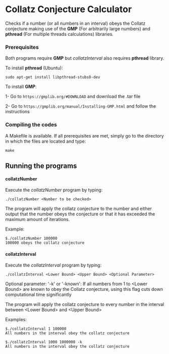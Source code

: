 # Collatz Conjecture Calculator
  
Checks if a number (or all numbers in an interval) obeys the Collatz conjecture making use of the **GMP** (For arbitrarily large numbers) and **pthread** (For multiple threads calculations) libraries.

### Prerequisites

Both programs require **GMP** but _collatzInterval_ also requires **pthread** library.

To install **pthread** (Ubuntu):

```sudo apt-get install libpthread-stubs0-dev ```

To install **GMP**:

1- Go to `https://gmplib.org/#DOWNLOAD` and download the .tar file

2- Go to `https://gmplib.org/manual/Installing-GMP.html` and follow the instructions


### Compiling the codes

A Makefile is available. If all prerequisites are met, simply go to the directory in which the files are located and type:

```make```

## Running the programs

#### collatzNumber

Execute the _collatzNumber_ program by typing:

```./collatzNumber <Number to be checked>```

The program will apply the collatz conjecture to the number and either output that the number obeys the conjecture or that it has exceeded the maximum amount of iterations.

Example:

```
$./collatzNumber 100000
100000 obeys the collatz conjecture
```

#### collatzInterval

Execute the _collatzInterval_ program by typing:

```./collatzInterval <Lower Bound> <Upper Bound> <Optional Parameter>```

Optional parameter:
  '-k' or '-known': If all numbers from 1 to \<Lower Bound\> are known to obey the Collatz conjecture, using this flag cuts down computational time significantly

The program will apply the collatz conjecture to every number in the interval between \<Lower Bound\> and \<Upper Bound\>

Examples:

```
$./collatzInterval 1 100000
All numbers in the interval obey the collatz conjecture
```

```
$./collatzInterval 1000 1000000 -k
All numbers in the interval obey the collatz conjecture
```
